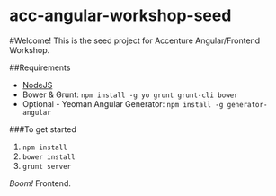 acc-angular-workshop-seed
=========================

#Welcome!
This is the seed project for Accenture Angular/Frontend Workshop.

##Requirements
* [NodeJS](http://nodejs.org/)
* Bower & Grunt: `npm install -g yo grunt grunt-cli bower`
* Optional - Yeoman Angular Generator: `npm install -g generator-angular`

###To get started
1. `npm install`
2. `bower install` 
3. `grunt server`

*Boom!* Frontend.
